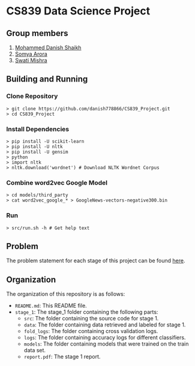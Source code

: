# CS839 Data Science Project

## Group members
1. [Mohammed Danish Shaikh](https://github.com/danish778866)
2. [Somya Arora](https://github.com/srora)
3. [Swati Mishra](https://github.com/mishra-swati)

## Building and Running

### Clone Repository
```
> git clone https://github.com/danish778866/CS839_Project.git
> cd CS839_Project
```

### Install Dependencies
```
> pip install -U scikit-learn
> pip install -U nltk
> pip install -U gensim
> python
> import nltk
> nltk.download('wordnet') # Download NLTK Wordnet Corpus
```

### Combine word2vec Google Model
```
> cd models/third_party
> cat word2vec_google_* > GoogleNews-vectors-negative300.bin
```

### Run
```
> src/run.sh -h # Get help text
```

## Problem
The problem statement for each stage of this project can be found [here](https://sites.google.com/site/anhaidgroup/courses/cs-838-spring-2019/project-description).

## Organization
The organization of this repository is as follows:
* `README.md`: This README file.
* `stage_1`: The stage\_1 folder containing the following parts:
  - `src`: The folder containing the source code for stage 1.
  - `data`: The folder containing data retrieved and labeled for stage 1.
  - `fold_logs`: The folder containing cross validation logs.
  - `logs`: The folder containing accuracy logs for different classifiers.
  - `models`: The folder containing models that were trained on the train data
    set.
  - `report.pdf`: The stage 1 report.
